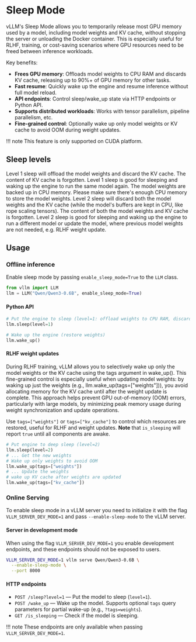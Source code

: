 # Sleep Mode

vLLM's Sleep Mode allows you to temporarily release most GPU memory used by a model, including model weights and KV cache, without stopping the server or unloading the Docker container. This is especially useful for RLHF, training, or cost-saving scenarios where GPU resources need to be freed between inference workloads.

Key benefits:

- **Frees GPU memory**: Offloads model weights to CPU RAM and discards KV cache, releasing up to 90%+ of GPU memory for other tasks.
- **Fast resume**: Quickly wake up the engine and resume inference without full model reload.
- **API endpoints**: Control sleep/wake_up state via HTTP endpoints or Python API.
- **Supports distributed workloads**: Works with tensor parallelism, pipeline parallelism, etc.
- **Fine-grained control**: Optionally wake up only model weights or KV cache to avoid OOM during weight updates.

!!! note
    This feature is only supported on CUDA platform.

## Sleep levels

Level 1 sleep will offload the model weights and discard the KV cache. The content of KV cache is forgotten. Level 1 sleep is good for sleeping and waking up the engine to run the same model again. The model weights are backed up in CPU memory. Please make sure there's enough CPU memory to store the model weights. Level 2 sleep will discard both the model weights and the KV cache (while the model's buffers are kept in CPU, like rope scaling tensors). The content of both the model weights and KV cache is forgotten. Level 2 sleep is good for sleeping and waking up the engine to run a different model or update the model, where previous model weights are not needed, e.g. RLHF weight update.

## Usage

### Offline inference

Enable sleep mode by passing `enable_sleep_mode=True` to the `LLM` class.

```python
from vllm import LLM
llm = LLM("Qwen/Qwen3-0.6B", enable_sleep_mode=True)
```

#### Python API

```python
# Put the engine to sleep (level=1: offload weights to CPU RAM, discard KV cache)
llm.sleep(level=1)

# Wake up the engine (restore weights)
llm.wake_up()
```

#### RLHF weight updates

During RLHF training, vLLM allows you to selectively wake up only the model weights or the KV cache using the tags argument in wake_up(). This fine-grained control is especially useful when updating model weights: by waking up just the weights (e.g., llm.wake_up(tags=["weights"])), you avoid allocating memory for the KV cache until after the weight update is complete. This approach helps prevent GPU out-of-memory (OOM) errors, particularly with large models, by minimizing peak memory usage during weight synchronization and update operations.

Use `tags=["weights"]` or `tags=["kv_cache"]` to control which resources are restored, useful for RLHF and weight updates. **Note** that `is_sleeping` will report `true` until all components are awake.

```python
# Put engine to deep sleep (level=2)
llm.sleep(level=2)
# ... Get the new weights
# Wake up only weights to avoid OOM
llm.wake_up(tags=["weights"])
# ... Update the weights
# wake up KV cache after weights are updated
llm.wake_up(tags=["kv_cache"])
```

### Online Serving

To enable sleep mode in a vLLM server you need to initialize it with the flag `VLLM_SERVER_DEV_MODE=1` and pass `--enable-sleep-mode` to the vLLM server.

#### Server in development mode

When using the flag `VLLM_SERVER_DEV_MODE=1` you enable development endpoints, and these endpoints should not be exposed to users.

```bash
VLLM_SERVER_DEV_MODE=1 vllm serve Qwen/Qwen3-0.6B \
  --enable-sleep-mode \
  --port 8000
```

#### HTTP endpoints

- `POST /sleep?level=1` — Put the model to sleep (`level=1`).
- `POST /wake_up` — Wake up the model. Supports optional `tags` query parameters for partial wake-up (e.g., `?tags=weights`).
- `GET /is_sleeping` — Check if the model is sleeping.

!!! note
    These endpoints are only available when passing `VLLM_SERVER_DEV_MODE=1`.
